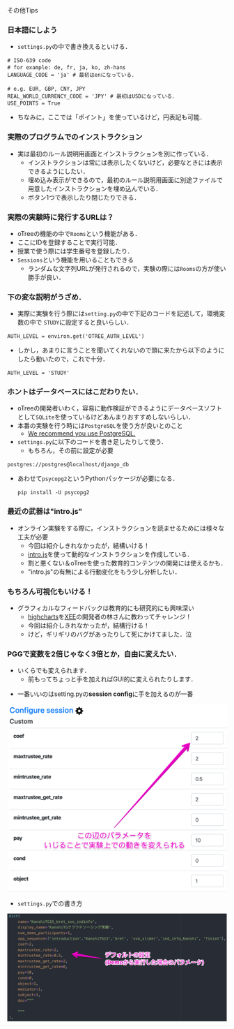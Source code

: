 その他Tips

### 日本語にしよう
* `settings.py`の中で書き換えるといける．

```
# ISO-639 code
# for example: de, fr, ja, ko, zh-hans
LANGUAGE_CODE = 'ja' # 最初はenになっている．

# e.g. EUR, GBP, CNY, JPY
REAL_WORLD_CURRENCY_CODE = 'JPY' # 最初はUSDになっている．
USE_POINTS = True
```
* ちなみに，ここでは「ポイント」を使っているけど，円表記も可能．

### 実際のプログラムでのインストラクション
* 実は最初のルール説明用画面とインストラクションを別に作っている．
  - インストラクションは常には表示したくないけど，必要なときには表示できるようにしたい．
  - 埋め込み表示ができるので，最初のルール説明用画面に別途ファイルで用意したインストラクションを埋め込んでいる．
  - ボタン1つで表示したり閉じたりできる．


### 実際の実験時に発行するURLは？
  - oTreeの機能の中で`Rooms`という機能がある．
  - ここにIDを登録することで実行可能．
  - 授業で使う際には学生番号を登録したり．
  - `Sessions`という機能を用いることもできる
      - ランダムな文字列URLが発行されるので，実験の際には`Rooms`の方が使い勝手が良い．


### 下の変な説明がうざめ．
* 実際に実験を行う際には`setting.py`の中で下記のコードを記述して，環境変数の中で	`STUDY`に設定すると良いらしい．
```
AUTH_LEVEL = environ.get('OTREE_AUTH_LEVEL')
```
* しかし，あまりに言うことを聞いてくれないので頭に来たから以下のようにしたら動いたので，これで十分．

```
AUTH_LEVEL = 'STUDY'
```



### ホントはデータベースにはこだわりたい．

* oTreeの開発者いわく，容易に動作検証ができるようにデータベースソフトとして`SQLite`を使っているけどあんまりおすすめしないらしい．
* 本番の実験を行う時には`PostgreSQL`を使う方が良いとのこと
    * [We recommend you use PostgreSQL.](https://otree.readthedocs.io/en/latest/server/server-windows.html?highlight=auth_level)
* `settings.py`に以下のコードを書き足したりして使う．
    * もちろん，その前に設定が必要
```
postgres://postgres@localhost/django_db
```

* あわせて`psycopg2`というPythonパッケージが必要になる．

  ```
  pip install -U psycopg2
  ```






### 最近の武器は"intro.js"
* オンライン実験をする際に，インストラクションを読ませるためには様々な工夫が必要
  - 今回は紹介しきれなかったが，結構いける！
  - [intro.js](https://introjs.com/)を使って動的なインストラクションを作成している．
  - 割と悪くない＆oTreeを使った教育的コンテンツの開発には使えるかも．
  - "intro.js"の有無による行動変化をもう少し分析したい．



### もちろん可視化もいける！
* グラフィカルなフィードバックは教育的にも研究的にも興味深い
  - [highcharts](https://www.highcharts.com/)を[XEE](https://xee.jp/)の開発者の林さんに教わってチャレンジ！
  - 今回は紹介しきれなかったが，結構行ける！
  - けど，ギリギリのバグがあったりして死にかけてました．泣



### PGGで変数を2倍じゃなく3倍とか，自由に変えたい．
* いくらでも変えられます．
  - 前もってちょっと手を加えればGUI的に変えられたりします．
- 一番いいのはsetting.pyの**session config**に手を加えるのが一番

<img src="picture/picture1.png" alt="picture1" style="zoom:50%;" />

* `settings.py`での書き方

<img src="picture/picture2.png" alt="picture2" style="zoom:50%;" />





